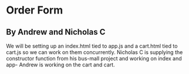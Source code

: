 # Order Form
## By Andrew and Nicholas C

We will be setting up an index.html tied to app.js and a cart.html tied to cart.js so we can work on them concurrently.
Nicholas C is supplying the constructor function from his bus-mall project and working on index and app-
Andrew is working on the cart and cart.
